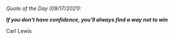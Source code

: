 *Quote of the Day (09/17/2021):*

_**If you don't have confidence, you'll always find a way not to win**_

Carl Lewis